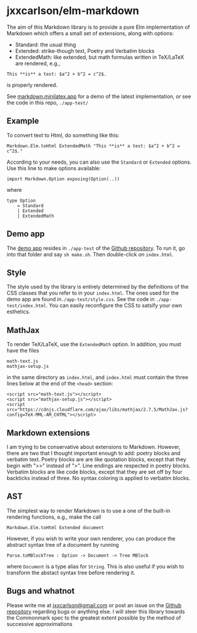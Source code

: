 
# jxxcarlson/elm-markdown


The aim of this Markdown library is
to provide a pure Elm implementation of Markdown
which offers a small set of extensions, along with options:

- Standard: the usual thing
- Extended: strike-though text, Poetry and Verbatim blocks
- ExtendedMath: like extended, but math formulas written in
TeX/LaTeX are rendered, e.g.,
```
This **is** a test: $a^2 + b^2 = c^2$.
```
is properly rendered.


See [markdown.minilatex.app](https://markdown.minilatex.app)
for a demo of the latest implementation, or see the code in
this repo, `./app-test/`



## Example

To convert text to Html, do something like this:

```
Markdown.Elm.toHtml ExtendedMath "This **is** a test: $a^2 + b^2 = c^2$."
```

According to your needs, you can also use the
`Standard` or `Extended` options.  Use this line
to make options available:

```
import Markdown.Option exposing(Option(..))
```

where

```
type Option
    = Standard
    | Extended
    | ExtendedMath
```

## Demo app

The [demo app](https://markdown.minilatex.app) resides in `./app-test` of the
[Github repository](https://github.com/jxxcarlson/elm-markdown).
To run
it, go into that folder and say `sh make.sh`.  Then
double-click on `index.html`.

## Style

The style used by the library is entirely determined by the
definitions of the CSS classes that you refer to in your
`index.html`.  The ones used for the demo app are found
in`./app-test/style.css`.  See the code in `./app-test/index.html`.
You can easily reconfigure the CSS to satsify your
own esthetics.

## MathJax

To render TeX/LaTeX, use the `ExtendedMath` option.  In addition,
you must have the files

```
math-text.js
mathjax-setup.js
```

in the same directory as `index.html`, and `index.html` must
contain the three lines below at the end of the `<head>` section:

```
<script src="math-text.js"></script>
<script src="mathjax-setup.js"></script>
<script src="https://cdnjs.cloudflare.com/ajax/libs/mathjax/2.7.5/MathJax.js?config=TeX-MML-AM_CHTML"></script>

```

## Markdown extensions

I am trying to be conservative about extensions to
Markdown.  However, there are two that I thought
important enough to add: poetry blocks and verbatim text.
Poetry blocks are
are like quotation blocks, except that they begin
with ">>" instead of ">".  Line endings are respected
in poetry blocks.  Verbatim blocks are like code blocks,
except that they are set off by four backticks instead of
three.  No syntax coloring is applied to verbatim blocks.


## AST

The simplest way to render Markdown is to use a one of the built-in
rendering functions, e.g., make the call

```
Markdown.Elm.toHtml Extended document
```
 
However, if you 
wish to write your own renderer, you can produce the abstract syntax
tree of a document by running 

```
Parse.toMBlockTree : Option -> Document -> Tree MBlock
```

where `Document` is a type alias for `String`.  This is also
useful if you wish to transform the abstact syntax tree before 
rendering it.

## Bugs and whatnot

Please write me at jxxcarlson@gmail.com or post an
issue on the [Github repository](https://github.com/jxxcarlson/elm-markdown)
regarding bugs or anything else. I will steer
this library towards the Commonmark spec to the greatest
extent possible by the method of successive approximations
